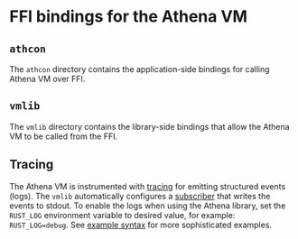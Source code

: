 # FFI bindings for the Athena VM

## `athcon`

The `athcon` directory contains the application-side bindings for calling Athena VM over FFI.


## `vmlib`

The `vmlib` directory contains the library-side bindings that allow the Athena VM to be called from the FFI.

## Tracing

The Athena VM is instrumented with [tracing](https://tracing.rs) for emitting structured events (logs).
The `vmlib` automatically configures a [subscriber](https://docs.rs/tracing-subscriber/latest/tracing_subscriber/) that writes the events to stdout.
To enable the logs when using the Athena library, set the `RUST_LOG` environment variable to desired value, for example: `RUST_LOG=debug`.
See [example syntax](https://docs.rs/tracing-subscriber/latest/tracing_subscriber/filter/struct.EnvFilter.html#example-syntax) for more sophisticated examples.
